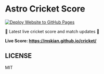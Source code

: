 # Astro Cricket Score  

[![Deploy Website to GitHub Pages](https://github.com/mskian/cricket/actions/workflows/deploy.yml/badge.svg)](https://github.com/mskian/cricket/actions/workflows/deploy.yml)  

🏏 Latest live cricket score and match updates 🥎  

**Live Score: <https://mskian.github.io/cricket/>**  

## LICENSE

MIT
